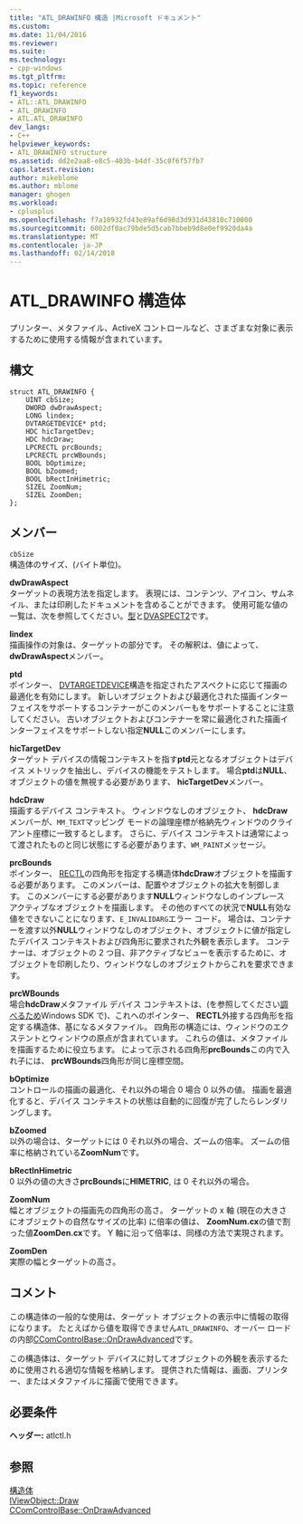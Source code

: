 ```yaml
---
title: "ATL_DRAWINFO 構造 |Microsoft ドキュメント"
ms.custom: 
ms.date: 11/04/2016
ms.reviewer: 
ms.suite: 
ms.technology:
- cpp-windows
ms.tgt_pltfrm: 
ms.topic: reference
f1_keywords:
- ATL::ATL_DRAWINFO
- ATL_DRAWINFO
- ATL.ATL_DRAWINFO
dev_langs:
- C++
helpviewer_keywords:
- ATL_DRAWINFO structure
ms.assetid: dd2e2aa8-e8c5-403b-b4df-35c0f6f57fb7
caps.latest.revision: 
author: mikeblome
ms.author: mblome
manager: ghogen
ms.workload:
- cplusplus
ms.openlocfilehash: f7a10932fd43e89af6d98d3d931d43810c710000
ms.sourcegitcommit: 6002df0ac79bde5d5cab7bbeb9d8e0ef9920da4a
ms.translationtype: MT
ms.contentlocale: ja-JP
ms.lasthandoff: 02/14/2018
---
```

# <a name="atldrawinfo-structure"></a>ATL_DRAWINFO 構造体
プリンター、メタファイル、ActiveX コントロールなど、さまざまな対象に表示するために使用する情報が含まれています。  
  
## <a name="syntax"></a>構文  
  
```
struct ATL_DRAWINFO {
    UINT cbSize;
    DWORD dwDrawAspect;
    LONG lindex;
    DVTARGETDEVICE* ptd;
    HDC hicTargetDev;
    HDC hdcDraw;
    LPCRECTL prcBounds;
    LPCRECTL prcWBounds;
    BOOL bOptimize;
    BOOL bZoomed;
    BOOL bRectInHimetric;
    SIZEL ZoomNum;
    SIZEL ZoomDen;
};
```  
  
## <a name="members"></a>メンバー  
 `cbSize`  
 構造体のサイズ、(バイト単位)。  
  
 **dwDrawAspect**  
 ターゲットの表現方法を指定します。 表現には、コンテンツ、アイコン、サムネイル、または印刷したドキュメントを含めることができます。 使用可能な値の一覧は、次を参照してください。[型](http://msdn.microsoft.com/library/windows/desktop/ms690318)と[DVASPECT2](http://msdn.microsoft.com/library/windows/desktop/ms688644)です。  
  
 **lindex**  
 描画操作の対象は、ターゲットの部分です。 その解釈は、値によって、 **dwDrawAspect**メンバー。  
  
 **ptd**  
 ポインター、 [DVTARGETDEVICE](http://msdn.microsoft.com/library/windows/desktop/ms686613)構造を指定されたアスペクトに応じて描画の最適化を有効にします。 新しいオブジェクトおよび最適化された描画インターフェイスをサポートするコンテナーがこのメンバーもをサポートすることに注意してください。 古いオブジェクトおよびコンテナーを常に最適化された描画インターフェイスをサポートしない指定**NULL**このメンバーにします。  
  
 **hicTargetDev**  
 ターゲット デバイスの情報コンテキストを指す**ptd**元となるオブジェクトはデバイス メトリックを抽出し、デバイスの機能をテストします。 場合**ptd**は**NULL**、オブジェクトの値を無視する必要があります、 **hicTargetDev**メンバー。  
  
 **hdcDraw**  
 描画するデバイス コンテキスト。 ウィンドウなしのオブジェクト、 **hdcDraw**メンバーが、`MM_TEXT`マッピング モードの論理座標が格納先ウィンドウのクライアント座標に一致するとします。 さらに、デバイス コンテキストは通常によって渡されたものと同じ状態にする必要があります、`WM_PAINT`メッセージ。  
  
 **prcBounds**  
 ポインター、 [RECTL](http://msdn.microsoft.com/library/windows/desktop/dd162907)の四角形を指定する構造体**hdcDraw**オブジェクトを描画する必要があります。 このメンバーは、配置やオブジェクトの拡大を制御します。 このメンバーにする必要があります**NULL**ウィンドウなしのインプレース アクティブなオブジェクトを描画します。 その他のすべての状況で**NULL**有効な値をできないことになります、`E_INVALIDARG`エラー コード。 場合は、コンテナーを渡す以外**NULL**ウィンドウなしのオブジェクト、オブジェクトに値が指定したデバイス コンテキストおよび四角形に要求された外観を表示します。 コンテナーは、オブジェクトの 2 つ目、非アクティブなビューを表示するために、オブジェクトを印刷したり、ウィンドウなしのオブジェクトからこれを要求できます。  
  
 **prcWBounds**  
 場合**hdcDraw**メタファイル デバイス コンテキストは、(を参照してください[調べるため](http://msdn.microsoft.com/library/windows/desktop/dd144877)Windows SDK で)、これへのポインター、 **RECTL**外接する四角形を指定する構造体、基になるメタファイル。 四角形の構造には、ウィンドウのエクステントとウィンドウの原点が含まれています。 これらの値は、メタファイルを描画するために役立ちます。 によって示される四角形**prcBounds**この内で入れ子には、 **prcWBounds**四角形が同じ座標空間。  
  
 **bOptimize**  
 コントロールの描画の最適化、それ以外の場合 0 場合 0 以外の値。 描画を最適化すると、デバイス コンテキストの状態は自動的に回復が完了したらレンダリングします。  
  
 **bZoomed**  
 以外の場合は、ターゲットには 0 それ以外の場合、ズームの倍率。 ズームの倍率に格納されている**ZoomNum**です。  
  
 **bRectInHimetric**  
 0 以外の値の大きさ**prcBounds**に**HIMETRIC**, は 0 それ以外の場合。  
  
 **ZoomNum**  
 幅とオブジェクトの描画先の四角形の高さ。 ターゲットの x 軸 (現在の大きさにオブジェクトの自然なサイズの比率) に倍率の値は、 **ZoomNum.cx**の値で割った値**ZoomDen.cx**です。 Y 軸に沿って倍率は、同様の方法で実現されます。  
  
 **ZoomDen**  
 実際の幅とターゲットの高さ。  
  
## <a name="remarks"></a>コメント  
 この構造体の一般的な使用は、ターゲット オブジェクトの表示中に情報の取得になります。 たとえばから値を取得できません`ATL_DRAWINFO`、オーバー ロードの内部[CComControlBase::OnDrawAdvanced](ccomcontrolbase-class.md#ondrawadvanced)です。  
  
 この構造体は、ターゲット デバイスに対してオブジェクトの外観を表示するために使用される適切な情報を格納します。 提供された情報は、画面、プリンター、またはメタファイルに描画で使用できます。  
  
## <a name="requirements"></a>必要条件  
 **ヘッダー:** atlctl.h  
  
## <a name="see-also"></a>参照  
 [構造体](../../atl/reference/atl-structures.md)   
 [IViewObject::Draw](http://msdn.microsoft.com/library/windows/desktop/ms688655)   
 [CComControlBase::OnDrawAdvanced](../../atl/reference/ccomcontrolbase-class.md#ondrawadvanced)





